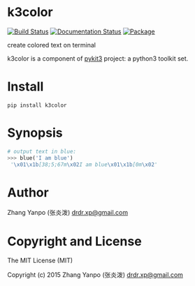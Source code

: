 # k3color

[![Build Status](https://travis-ci.com/pykit3/k3color.svg?branch=master)](https://travis-ci.com/pykit3/k3color)
[![Documentation Status](https://readthedocs.org/projects/k3color/badge/?version=stable)](https://k3color.readthedocs.io/en/stable/?badge=stable)
[![Package](https://img.shields.io/pypi/pyversions/k3color)](https://pypi.org/project/k3color)

create colored text on terminal

k3color is a component of [pykit3] project: a python3 toolkit set.


# Install

```
pip install k3color
```

# Synopsis

```python
# output text in blue:
>>> blue('I am blue')
 '\x01\x1b[38;5;67m\x02I am blue\x01\x1b[0m\x02'

```

#   Author

Zhang Yanpo (张炎泼) <drdr.xp@gmail.com>

#   Copyright and License

The MIT License (MIT)

Copyright (c) 2015 Zhang Yanpo (张炎泼) <drdr.xp@gmail.com>


[pykit3]: https://github.com/pykit3